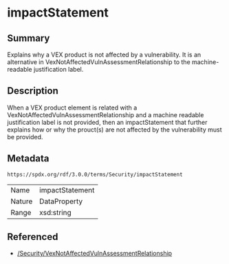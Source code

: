 <!-- Automatically generated by spec-parser v2.3.0 on 2024-07-16T15:00:52.540788+00:00 -->
<!-- SPDX-License-Identifier: Community-Spec-1.0 -->

# impactStatement

## Summary

Explains why a VEX product is not affected by a vulnerability. It is an
alternative in VexNotAffectedVulnAssessmentRelationship to the machine-readable
justification label.


## Description

When a VEX product element is related with a VexNotAffectedVulnAssessmentRelationship
and a machine readable justification label is not provided, then an impactStatement
that further explains how or why the prouct(s) are not affected by the vulnerability
must be provided.


## Metadata

`https://spdx.org/rdf/3.0.0/terms/Security/impactStatement`


| | |
|---|---|
| Name | impactStatement |
| Nature | DataProperty |
| Range | xsd:string |




## Referenced

- [/Security/VexNotAffectedVulnAssessmentRelationship](../../Security/Classes/VexNotAffectedVulnAssessmentRelationship.md)

